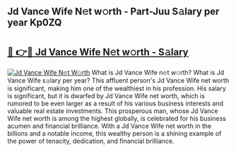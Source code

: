 ## Jd Vance Wife N𝚎t w𝚘rth - Part-Juu S𝚊lary per year Kp0ZQ

# <h2><a href="http://gc46qa.nevu.top/?p=Jd+Vance+Wife">🔗 👉🔴 Jd Vance Wife N𝚎t w𝚘rth - S𝚊lary</a></h2>

[![Jd Vance Wife N𝚎t W𝚘rth](https://i.imgur.com/Oavwk0R.jpeg)](http://gc46qa.nevu.top/?p=Jd+Vance+Wife)
What is Jd Vance Wife n𝚎t w𝚘rth? What is Jd Vance Wife s𝚊lary per year?
This affluent person's Jd Vance Wife net worth is significant, making him one of the wealthiest in his profession. His salary is significant, but it is dwarfed by Jd Vance Wife net worth, which is rumored to be even larger as a result of his various business interests and valuable real estate investments. This prosperous man, whose Jd Vance Wife net worth is among the highest globally, is celebrated for his business acumen and financial brilliance. With a Jd Vance Wife net worth in the billions and a notable income, this wealthy person is a shining example of the power of tenacity, dedication, and financial brilliance.
